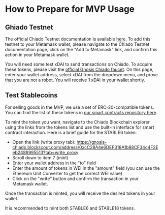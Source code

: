 # How to Prepare for MVP Usage

## Ghiado Testnet

The official Chiado Testnet documentation is available [here](https://docs.gnosischain.com/concepts/networks/chiado). To add this testnet to your Metamask wallet, please navigate to the Chiado Testnet documentation page, click on the "Add to Metamask" link, and confirm this action in your Metamask wallet.

You will need some test xDAI to send transactions on Chiado. To acquire these tokens, please visit the [official Gnosis Chiado faucet](https://faucet.chiadochain.net). On this page, enter your wallet address, select xDAI from the dropdown menu, and prove that you are not a robot. You will receive 1 xDAI in your wallet shortly.

## Test Stablecoins

For selling goods in the MVP, we use a set of ERC-20-compatible tokens. You can find the list of these tokens in [our smart contracts repository here](https://github.com/windingtree/contracts#testing-tokens-1).

To mint the token you want, navigate to the Chiado Blockchain explorer using the links from the tokens list and use the built-in interface for smart contract interaction. Here is a brief guide for the STABLE6 token:

- Open the link (write proxy tab): https://gnosis-chiado.blockscout.com/address/0xcC28A4e6DEF318A1b88CF34c4F2Eeb2489995513?tab=write_proxy
- Scroll down to item 7 (mint)
- Enter your wallet address in the "to" field
- Enter the amount of tokens in WEI in the "amount" field (you can use the Ethereum Unit Converter to get the correct WEI value)
- Click on the "write" button and confirm the transaction in your Metamask wallet.

Once the transaction is minted, you will receive the desired tokens in your wallet.

It is recommended to mint both STABLE6 and STABLE18 tokens.

